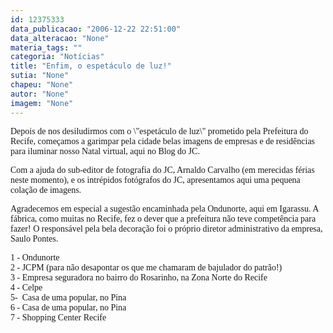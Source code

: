 ```yaml
---
id: 12375333
data_publicacao: "2006-12-22 22:51:00"
data_alteracao: "None"
materia_tags: ""
categoria: "Notícias"
title: "Enfim, o espetáculo de luz!"
sutia: "None"
chapeu: "None"
autor: "None"
imagem: "None"
---
```

<p><P><FONT face=Verdana>Depois de nos desiludirmos com&nbsp;o \"espetáculo de luz\" prometido pela Prefeitura do Recife, começamos a garimpar pela cidade belas imagens de empresas e de residências para iluminar&nbsp;nosso Natal virtual, aqui no Blog do JC.</FONT></P></p>
<p><P><FONT face=Verdana>Com a ajuda do sub-editor de fotografia do JC, Arnaldo Carvalho (em merecidas férias neste momento), e os intrépidos fotógrafos do JC, apresentamos aqui uma pequena colação de imagens.</FONT></P></p>
<p><P><FONT face=Verdana>Agradecemos em especial a sugestão encaminhada pela Ondunorte, aqui em Igarassu. </FONT><FONT face=Verdana>A fábrica, como muitas no Recife, fez o dever que a prefeitura não teve competência para fazer! </FONT><FONT face=Verdana>O responsável pela bela decoração foi o próprio diretor administrativo da empresa, Saulo Pontes.</FONT></P></p>
<p><P><FONT face=Verdana>1 - Ondunorte<BR>2 - JCPM (para não desapontar os que me chamaram de bajulador do patrão!)<BR>3 - Empresa seguradora no bairro do Rosarinho, na Zona Norte do Recife<BR>4 - Celpe<BR>5-&nbsp; Casa de uma popular, no Pina<BR>6 - Casa de uma popular, no Pina<BR>7 - Shopping Center Recife</FONT></P> </p>
